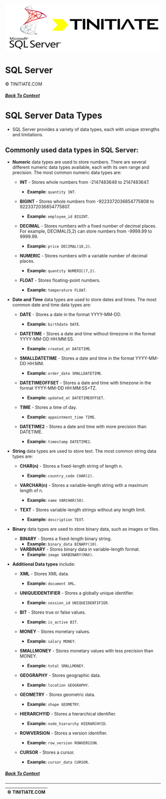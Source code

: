 ![SQL Server Tinitiate Image](sqlserver_tinitiate.png)

# SQL Server
&copy; TINITIATE.COM

##### [Back To Context](./README.md)

# SQL Server Data Types
* SQL Server provides a variety of data types, each with unique strengths and limitations.

## Commonly used data types in SQL Server:
* **Numeric** data types are used to store numbers. There are several different numeric data types available, each with its own range and precision. The most common numeric data types are:

    * **INT** - Stores whole numbers from -2147483648 to 2147483647. 
        * **Example:** `quantity INT`.

    * **BIGINT** - Stores whole numbers from -9223372036854775808 to 9223372036854775807. 
        * **Example:** `employee_id BIGINT`.
    * **DECIMAL** - Stores numbers with a fixed number of decimal places. For example, DECIMAL(5,2) can store numbers from -9999.99 to 9999.99. 
        * **Example:** `price DECIMAL(10,2)`.
    * **NUMERIC** - Stores numbers with a variable number of decimal places. 
        * **Example:** `quantity NUMERIC(7,2)`.
    * **FLOAT** - Stores floating-point numbers.
        * **Example:** `temperature FLOAT`.

* **Date and Time** data types are used to store dates and times. The most common date and time data types are:
    * **DATE** - Stores a date in the format YYYY-MM-DD. 
        * **Example:** `birthdate DATE`.

    * **DATETIME** - Stores a date and time without timezone in the format YYYY-MM-DD HH:MM:SS. 
        * **Example:** `created_at DATETIME`.
    * **SMALLDATETIME** - Stores a date and time in the format YYYY-MM-DD HH:MM.
        * **Example:** `order_date SMALLDATETIME`.
    * **DATETIMEOFFSET** - Stores a date and time with timezone in the format YYYY-MM-DD HH:MM:SS+TZ. 
        * **Example:** `updated_at DATETIMEOFFSET`.
    * **TIME** - Stores a time of day. 
        * **Example:** `appointment_time TIME`.
    * **DATETIME2** - Stores a date and time with more precision than DATETIME.
        * **Example:** `timestamp DATETIME2`.
* **String** data types are used to store text. The most common string data types are:
    * **CHAR(n)** - Stores a fixed-length string of length n. 
        * **Example:** `country_code CHAR(2)`.

    * **VARCHAR(n)** - Stores a variable-length string with a maximum length of n. 
        * **Example:** `name VARCHAR(50)`.
    * **TEXT** - Stores variable-length strings without any length limit. 
        * **Example:** `description TEXT`.
* **Binary** data types are used to store binary data, such as images or files.
    * **BINARY** - Stores a fixed-length binary string.
        * **Example:** `binary_data BINARY(10)`.
    * **VARBINARY** - Stores binary data in variable-length format. 
        * **Example:** `image VARBINARY(MAX)`.
* **Additional Data types** include:
    * **XML** - Stores XML data. 
        * **Example:** `document XML`.
    
    * **UNIQUEIDENTIFIER** - Stores a globally unique identifier. 
        * **Example:** `session_id UNIQUEIDENTIFIER`.
    * **BIT** - Stores true or false values. 
        * **Example:** `is_active BIT`.
    * **MONEY** - Stores monetary values. 
        * **Example:** `salary MONEY`.
    * **SMALLMONEY** - Stores monetary values with less precision than MONEY.
        * **Example:** `total SMALLMONEY`.
    * **GEOGRAPHY** - Stores geographic data.
        * **Example:** `location GEOGRAPHY`.
    * **GEOMETRY** - Stores geometric data.
        * **Example:** `shape GEOMETRY`.
    * **HIERARCHYID** - Stores a hierarchical identifier.
        * **Example:** `node_hierarchy HIERARCHYID`.
    * **ROWVERSION** - Stores a version identifier.
        * **Example:** `row_version ROWVERSION`.
    * **CURSOR** - Stores a cursor.
        * **Example:** `cursor_data CURSOR`.

##### [Back To Context](./README.md)
***
| &copy; TINITIATE.COM |
|----------------------|